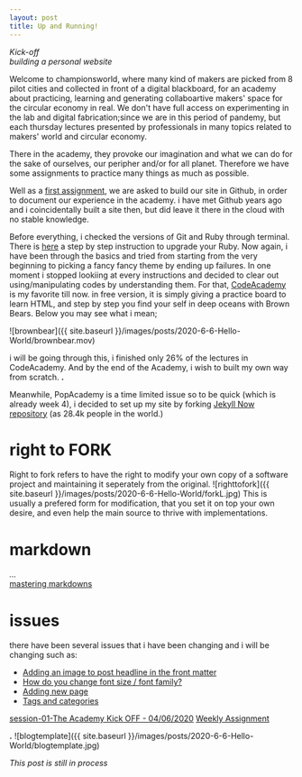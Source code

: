 ```yaml
---
layout: post
title: Up and Running!
---
```

*Kick-off*  
*building a personal website*  
  
  
Welcome to championsworld, where many kind of makers are picked from 8 pilot cities and collected in front of a digital blackboard, for an academy about practicing, learning and generating collaboartive makers' space for the circular economy in real. We don't have full access on experimenting in the lab and digital fabrication;since we are in this period of pandemy, but each thursday lectures presented by professionals in many topics related to makers' world and circular economy.  

There in the academy, they provoke our imagination and what we can do for the sake of ourselves, our peripher and/or for all planet. Therefore we have some assignments to practice many things as much as possible.   

Well as a [first assignment](https://hackmd.io/@fablabbcn/SyLUuOS38#Weekly-Assignment---Building-a-Personal-Website), we are asked to build our site in Github, in order to document our experience in the academy. i have met Github years ago and i coincidentally built a site then, but did leave it there in the cloud with no stable knowledge.  

Before everything, i checked the versions of Git and Ruby through terminal. There is [here](https://medium.com/@IanRahman/how-to-upgrade-ruby-on-a-mac-a592c6085c63) a step by step instruction to upgrade your Ruby.
Now again, i have been through the basics and tried from starting from the very beginning to picking a fancy fancy theme by ending up failures. In one moment i stopped lookiing at every instructions and decided to clear out using/manipulating codes by understanding them. For that, [CodeAcademy](https://www.codecademy.com) is my favorite till now. in free version, it is simply giving a practice board to learn HTML, and step by step you find your self in deep oceans with Brown Bears. Below you may see what i mean;   

![brownbear]({{ site.baseurl }}/images/posts/2020-6-6-Hello-World/brownbear.mov)  


i will be going through this, i finished only 26% of the lectures in CodeAcademy. And by the end of the Academy, i wish to built my own way from scratch.  __.__ 

Meanwhile, PopAcademy is a time limited issue so to be quick (which is already week 4), i decided to set up my site by forking [Jekyll Now repository](https://github.com/barryclark/jekyll-now) (as 28.4k people in the world.)  

  
  
# right to FORK  
Right to fork refers to have the right to modify your own copy of a software project and maintaining it seperately from the original.
![righttofork]({{ site.baseurl }}/images/posts/2020-6-6-Hello-World/forkL.jpg)  This is usually a prefered form for modification, that you set it on top your own desire, and even help the main source to thrive with implementations. 
  
# markdown  
*...*  
[mastering markdowns](https://guides.github.com/features/mastering-markdown/)  

# issues
there have been several issues that i have been changing and i will be changing such as:  

* [Adding an image to post headline in the front matter](https://github.com/barryclark/jekyll-now/issues/755)
* [How do you change font size / font family?](https://github.com/barryclark/jekyll-now/issues/1101)
* [Adding new page](https://github.com/barryclark/jekyll-now/issues/679)  
* [Tags and categories](https://github.com/barryclark/jekyll-now/issues/516)

[session-01-The Academy Kick OFF - 04/06/2020](https://hackmd.io/@fablabbcn/SyLUuOS38#Session-01---The-Academy-Kick-OFF---04062020)
[Weekly Assignment](https://hackmd.io/@fablabbcn/SyLUuOS38#Weekly-Assignment---Building-a-Personal-Website)  
  
 
 __.__ ![blogtemplate]({{ site.baseurl }}/images/posts/2020-6-6-Hello-World/blogtemplate.jpg) 


*This post is still in process*
